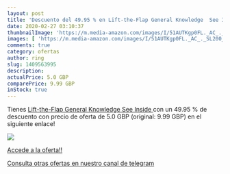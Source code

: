 ```yaml
---
layout: post
title: 'Descuento del 49.95 % en Lift-the-Flap General Knowledge  See Ins'
date: 2020-02-27 03:10:37
thumbnailImage: 'https://m.media-amazon.com/images/I/51AUTKgp0FL._AC_._SL200_.jpg'
images: [ 'https://m.media-amazon.com/images/I/51AUTKgp0FL._AC_._SL200_.jpg' ]
comments: true
category: ofertas
author: ring
slug: 1409563995
description:
actualPrice: 5.0 GBP
comparePrice: 9.99 GBP
inStock: true
---
```


Tienes [Lift-the-Flap General Knowledge  See Inside ](https://www.amazon.com/dp/1409563995/?tag=redken08-20) con un 49.95 % de descuento con precio de oferta de 5.0 GBP (original: 9.99 GBP) en el siguiente enlace!

[![](https://m.media-amazon.com/images/I/51AUTKgp0FL._AC_._SL200_.jpg)](https://www.amazon.com/dp/1409563995/?tag=redken08-20)

[Accede a la oferta!!](https://www.amazon.com/dp/1409563995/?tag=redken08-20)

[Consulta otras ofertas en nuestro canal de telegram](https://t.me/s/ofertas25)
